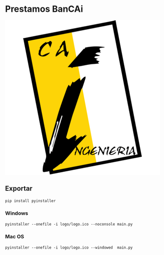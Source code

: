 
# Prestamos BanCAi

[![App Platorm](logo/Logo_CAi.png)](https://www.digitalocean.com/products/app-platform)

## Exportar

`pip install pyinstaller`
### Windows
`pyinstaller --onefile -i logo/logo.ico --noconsole main.py`
### Mac OS
`pyinstaller --onefile -i logo/logo.ico --windowed  main.py`

